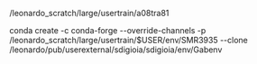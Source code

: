 /leonardo_scratch/large/usertrain/a08tra81

conda create -c conda-forge --override-channels -p /leonardo_scratch/large/usertrain/$USER/env/SMR3935  --clone /leonardo/pub/userexternal/sdigioia/sdigioia/env/Gabenv
